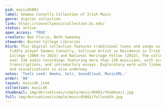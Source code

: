 ```yaml
---
pid: musicdh001
label: Séamus Connolly Collection of Irish Music
genre: digital collection
link: https://connollymusiccollection.bc.edu/
status: active
open_access: 'TRUE'
creators: Ben Florin, Beth Sweeney
stewards: Boston College Libraries
blurb: This digital collection features traditional tunes and songs collected by master
  fiddle player Séamus Connolly, Sullivan Artist in Residence in Irish Music at Boston
  College (2004 to 2015) and National Heritage Fellow (2013). The collection offers
  over 330 audio recordings featuring more than 130 musicians, with accompanying stories,
  transcriptions, and introductory essays. Exploratory work with linked open data
  and visualizations is also underway.
notes: 'Tools used: Omeka, Solr, SoundCloud, MusicXML.'
order: '00'
layout: musicdh_item
collection: musicdh
thumbnail: img/derivatives/simple/musicdh001/thumbnail.jpg
full: img/derivatives/simple/musicdh001/fullwidth.jpg
---
```

